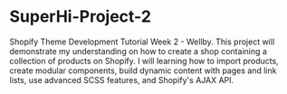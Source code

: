 # SuperHi-Project-2
 Shopify Theme Development Tutorial Week 2 - Wellby. This project will demonstrate my understanding on how to create a shop containing a collection of products on Shopify. I will learning how to import products, create modular components, build dynamic content with pages and link lists, use advanced SCSS features, and Shopify's AJAX API.
